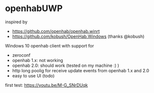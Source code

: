 # openhabUWP

inspired by 
* https://github.com/openhab/openhab.winrt
* https://github.com/kobush/OpenHab.Windows (thanks @kobush)

Windows 10 openhab client with support for
* zeroconf 
 * openhab 1.x: not working
 * openhab 2.0: should work (tested on my machine :) )
* http long poolig for receive update events from openhab 1.x and 2.0
* easy to use UI (todo)

first test: https://youtu.be/M-G_SNrDUqk

